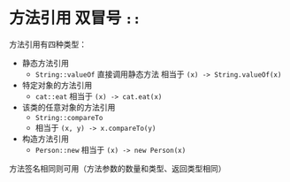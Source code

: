 # 方法引用 双冒号 `::`

方法引用有四种类型：

- 静态方法引用
  - `String::valueOf` 直接调用静态方法
        相当于 `(x) -> String.valueOf(x)`
- 特定对象的方法引用
  - `cat::eat`
        相当于 `(x) -> cat.eat(x)`
- 该类的任意对象的方法引用
  - `String::compareTo`
  - 相当于 `(x, y) -> x.compareTo(y)`
- 构造方法引用
  - `Person::new`
        相当于 `(x) -> new Person(x)`

方法签名相同则可用（方法参数的数量和类型、返回类型相同）
